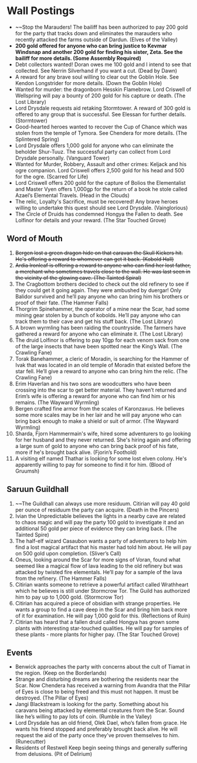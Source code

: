# Wall Postings
-   ~~Stop the Marauders! The bailiff has been authorized to pay 200 gold for the party that tracks down and eliminates the marauders who recently attacked the farms outside of Dardun. (Elves of the Valley)
-   **200 gold offered for anyone who can bring justice to Kevmar Windsnap and another 200 gold for finding his sister, Zeta. See the bailiff for more details. (Some Assembly Required)**
-   Debt collectors wanted! Doran owes me 100 gold and I intend to see that collected. See Nerrin Silverhand if you want a cut. (Dead by Dawn)
-   A reward for any brave soul willing to clear out the Goblin Hole. See Kendon Longstrider for more details. (Down the Goblin Hole)
-   Wanted for murder: the dragonborn Hesskin Flamebrow. Lord Criswell of Wellspring will pay a bounty of 200 gold for his capture or death. (The Lost Library)
-   Lord Drysdale requests aid retaking Stormtower. A reward of 300 gold is offered to any group that is successful. See Elessan for further details. (Stormtower)
-   Good-hearted heroes wanted to recover the Cup of Chance which was stolen from the temple of Tymora. See Chendera for more details. (The Splintered Spring)
-   Lord Drysdale offers 1,000 gold for anyone who can eliminate the beholder Shur-Tuuz. The successful party can collect from Lord Drysdale personally. (Vanguard Tower)
-   Wanted for Murder, Robbery, Assault and other crimes: Keljack and his ogre companion. Lord Criswell offers 2,500 gold for his head and 500 for the ogre. (Scarred for Life)
-   Lord Criswell offers 200 gold for the capture of Bolios the Elementalist and Master Vyen offers 1,000gp for the return of a book he stole called Azael’s Elemental Travels. (Head in the Clouds)
-   The relic, Loyalty's Sacrifice, must be recovered! Any brave heroes willing to undertake this quest should see Lord Drysdale. (Vainglorious)
-   The Circle of Druids has condemned Hongya the Fallen to death. See Lolfinor for details and your reward. (The Star Touched Grove)

## Word of Mouth
1.  ~~Bergen lost a green dragon hide on that caravan the Skull Kickers hit. He's offering a reward to whomever can get it back. (Kobold Hall)~~
2.  ~~Ardia Ironleaf is offering a reward to anyone who can find her lost father, a merchant who sometimes travels close to the wall. He was last seen in the vicinity of the glowing cave. (The Tainted Spiral)~~
3.  The Cragbottom brothers decided to check out the old refinery to see if they could get it going again. They were ambushed by duergar! Only Balidor survived and he’ll pay anyone who can bring him his brothers or proof of their fate. (The Hammer Falls)
4.  Thorgrim Spinehammer, the operator of a mine near the Scar, had some mining gear stolen by a bunch of kobolds. He’ll pay anyone who can track them to their cave and get his stuff back. (The Lost Library)
5.  A brown wyrmling has been raiding the countryside. The farmers have gathered a reward for anyone who can eliminate it. (The Lost Library)
6.  The druid Lolfinor is offering to pay 10gp for each venom sack from one of the large insects that have been spotted near the King’s Wall. (The Crawling Fane)
7.  Torak Banehammer, a cleric of Moradin, is searching for the Hammer of Ivak that was located in an old temple of Moradin that existed before the star fell. He’ll give a reward to anyone who can bring him the relic. (The Crawling Fane)
8.  Erim Haverlan and his two sons are woodcutters who have been crossing into the scar to get better material. They haven’t returned and Erim’s wife is offering a reward for anyone who can find him or his remains. (The Wayward Wyrmling)
9.  Bergen crafted fine armor from the scales of Karonzaxus. He believes some more scales may be in her lair and he will pay anyone who can bring back enough to make a shield or suit of armor. (The Wayward Wyrmling)
10.  Sharda, Fjorn Hammermain's wife, hired some adventurers to go looking for her husband and they never returned. She's hiring again and offering a large sum of gold to anyone who can bring back proof of his fate, more if he's brought back alive. (Fjorin’s Foothold)
11.  A visiting elf named Thathar is looking for some lost elven colony. He's apparently willing to pay for someone to find it for him. (Blood of Gruumsh)

## Saruun Guildhall
1.  ~~The Guildhall can always use more residuum. Citirian will pay 40 gold per ounce of residuum the party can acquire. (Death in the Pincers)
2.  Ivian the Unpredictable believes the lights in a nearby cave are related to chaos magic and will pay the party 100 gold to investigate it and an additional 50 gold per piece of evidence they can bring back. (The Tainted Spire)
3.  The half-elf wizard Casaubon wants a party of adventurers to help him find a lost magical artifact that his master had told him about. He will pay on 500 gold upon completion. (Sliver’s Call)
4.  Oneus, looking around the Scar for more signs of Voran, found what seemed like a magical flow of lava leading to the old refinery but was attacked by twisted fire elementals. He’ll pay for a sample of the lava from the refinery. (The Hammer Falls)
5.  Citirian wants someone to retrieve a powerful artifact called Wrathheart which he believes is still under Stormcrow Tor. The Guild has authorized him to pay up to 1,000 gold. (Stormcrow Tor)
6.  Citirian has acquired a piece of obsidian with strange properties. He wants a group to find a cave deep in the Scar and bring him back more of it for examination. He will pay 1,000 gold for this. (Reflections of Ruin)
7.  Citirian has heard that a fallen druid called Hongya has grown some plants with interesting star-touched qualities. He will pay for samples of these plants - more plants for higher pay. (The Star Touched Grove)

## Events
-  Benwick approaches the party with concerns about the cult of Tiamat in the region. (Keep on the Borderlands)
-  Strange and disturbing dreams are bothering the residents near the Scar. Now Chendera has received a warning from Avandra that the Pillar of Eyes is close to being freed and this must not happen. It must be destroyed. (The Pillar of Eyes)
-  Jangi Blackstream is looking for the party. Something about his caravans being attacked by elemental creatures from the Scar. Sound like he’s willing to pay lots of coin. (Rumble in the Valley)
-  Lord Drysdale has an old friend, Olek Dael, who’s fallen from grace. He wants his friend stopped and preferably brought back alive. He will request the aid of the party once they've proven themselves to him. (Runecutter)
-  Residents of Restwell Keep begin seeing things and generally suffering from delusions. (Pit of Delirium)